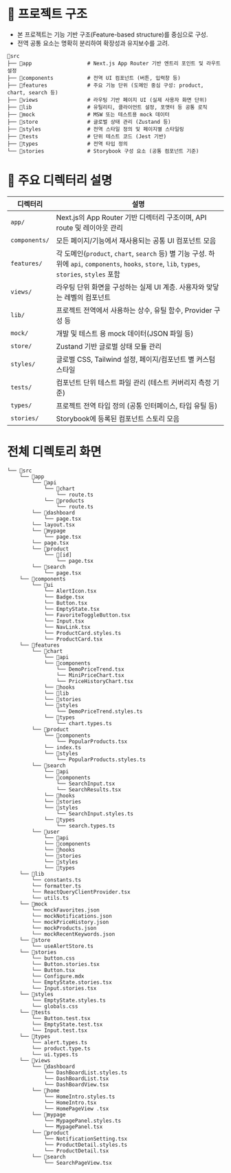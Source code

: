 # 📁 프로젝트 구조

- 본 프로젝트는 기능 기반 구조(Feature-based structure)를 중심으로 구성.
- 전역 공통 요소는 명확히 분리하여 확장성과 유지보수를 고려.

```
📁src
├── 📁app                  # Next.js App Router 기반 엔트리 포인트 및 라우트 설정
├── 📁components           # 전역 UI 컴포넌트 (버튼, 입력창 등)
├── 📁features             # 주요 기능 단위 (도메인 중심 구성: product, chart, search 등)
├── 📁views                # 라우팅 기반 페이지 UI (실제 사용자 화면 단위)
├── 📁lib                  # 유틸리티, 클라이언트 설정, 포맷터 등 공통 로직
├── 📁mock                 # MSW 또는 테스트용 mock 데이터
├── 📁store                # 글로벌 상태 관리 (Zustand 등)
├── 📁styles               # 전역 스타일 정의 및 페이지별 스타일링
├── 📁tests                # 단위 테스트 코드 (Jest 기반)
├── 📁types                # 전역 타입 정의
└── 📁stories              # Storybook 구성 요소 (공통 컴포넌트 기준)

```

# 📌 주요 디렉터리 설명

| 디렉터리      | 설명                                                                                                                                            |
| ------------- | ----------------------------------------------------------------------------------------------------------------------------------------------- |
| `app/`        | Next.js의 App Router 기반 디렉터리 구조이며, API route 및 레이아웃 관리                                                                         |
| `components/` | 모든 페이지/기능에서 재사용되는 공통 UI 컴포넌트 모음                                                                                           |
| `features/`   | 각 도메인(`product`, `chart`, `search` 등) 별 기능 구성. 하위에 `api`, `components`, `hooks`, `store`, `lib`, `types`, `stories`, `styles` 포함 |
| `views/`      | 라우팅 단위 화면을 구성하는 실제 UI 계층. 사용자와 맞닿는 레벨의 컴포넌트                                                                       |
| `lib/`        | 프로젝트 전역에서 사용하는 상수, 유틸 함수, Provider 구성 등                                                                                    |
| `mock/`       | 개발 및 테스트 용 mock 데이터(JSON 파일 등)                                                                                                     |
| `store/`      | Zustand 기반 글로벌 상태 모듈 관리                                                                                                              |
| `styles/`     | 글로벌 CSS, Tailwind 설정, 페이지/컴포넌트 별 커스텀 스타일                                                                                     |
| `tests/`      | 컴포넌트 단위 테스트 파일 관리 (테스트 커버리지 측정 기준)                                                                                      |
| `types/`      | 프로젝트 전역 타입 정의 (공통 인터페이스, 타입 유틸 등)                                                                                         |
| `stories/`    | Storybook에 등록된 컴포넌트 스토리 모음                                                                                                         |

# 전체 디렉토리 화면

```
└── 📁src
    └── 📁app
        └── 📁api
            └── 📁chart
                └── route.ts
            └── 📁products
                └── route.ts
        └── 📁dashboard
            └── page.tsx
        └── layout.tsx
        └── 📁mypage
            └── page.tsx
        └── page.tsx
        └── 📁product
            └── 📁[id]
                └── page.tsx
        └── 📁search
            └── page.tsx
    └── 📁components
        └── 📁ui
            └── AlertIcon.tsx
            └── Badge.tsx
            └── Button.tsx
            └── EmptyState.tsx
            └── FavoriteToggleButton.tsx
            └── Input.tsx
            └── NavLink.tsx
            └── ProductCard.styles.ts
            └── ProductCard.tsx
    └── 📁features
        └── 📁chart
            └── 📁api
            └── 📁components
                └── DemoPriceTrend.tsx
                └── MiniPriceChart.tsx
                └── PriceHistoryChart.tsx
            └── 📁hooks
            └── 📁lib
            └── 📁stories
            └── 📁styles
                └── DemoPriceTrend.styles.ts
            └── 📁types
                └── chart.types.ts
        └── 📁product
            └── 📁components
                └── PopularProducts.tsx
            └── index.ts
            └── 📁styles
                └── PopularProducts.styles.ts
        └── 📁search
            └── 📁api
            └── 📁components
                └── SearchInput.tsx
                └── SearchResults.tsx
            └── 📁hooks
            └── 📁stories
            └── 📁styles
                └── SearchInput.styles.ts
            └── 📁types
                └── search.types.ts
        └── 📁user
            └── 📁api
            └── 📁components
            └── 📁hooks
            └── 📁stories
            └── 📁styles
            └── 📁types
    └── 📁lib
        └── constants.ts
        └── formatter.ts
        └── ReactQueryClientProvider.tsx
        └── utils.ts
    └── 📁mock
        └── mockFavorites.json
        └── mockNotifications.json
        └── mockPriceHistory.json
        └── mockProducts.json
        └── mockRecentKeywords.json
    └── 📁store
        └── useAlertStore.ts
    └── 📁stories
        └── button.css
        └── Button.stories.tsx
        └── Button.tsx
        └── Configure.mdx
        └── EmptyState.stories.tsx
        └── Input.stories.tsx
    └── 📁styles
        └── EmptyState.styles.ts
        └── globals.css
    └── 📁tests
        └── Button.test.tsx
        └── EmptyState.test.tsx
        └── Input.test.tsx
    └── 📁types
        └── alert.types.ts
        └── product.type.ts
        └── ui.types.ts
    └── 📁views
        └── 📁dashboard
            └── DashBoardList.styles.ts
            └── DashBoardList.tsx
            └── DashBoardView.tsx
        └── 📁home
            └── HomeIntro.styles.ts
            └── HomeIntro.tsx
            └── HomePageView .tsx
        └── 📁mypage
            └── MypagePanel.styles.ts
            └── MypagePanel.tsx
        └── 📁product
            └── NotificationSetting.tsx
            └── ProductDetail.styles.ts
            └── ProductDetail.tsx
        └── 📁search
            └── SearchPageView.tsx
```
